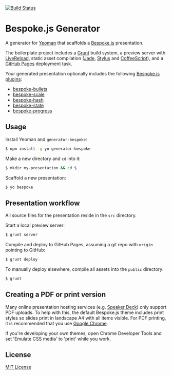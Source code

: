 [![Build Status](https://secure.travis-ci.org/markdalgleish/generator-bespoke.png?branch=master)](https://travis-ci.org/markdalgleish/generator-bespoke)

# Bespoke.js Generator

A generator for [Yeoman](http://yeoman.io) that scaffolds a [Bespoke.js](http://markdalgleish.com/projects/bespoke.js) presentation.

The boilerplate project includes a [Grunt](http://gruntjs.com) build system, a preview server with [LiveReload](http://livereload.com), static asset compilation ([Jade](http://jade-lang.com), [Stylus](http://learnboost.github.io/stylus) and [CoffeeScript](http://coffeescript.org)), and a [GitHub Pages](http://pages.github.com) deployment task.

Your generated presentation optionally includes the following [Bespoke.js plugins](https://github.com/markdalgleish/bespoke.js#plugins):

 - [bespoke-bullets](https://github.com/markdalgleish/bespoke-bullets)
 - [bespoke-scale](https://github.com/markdalgleish/bespoke-scale)
 - [bespoke-hash](https://github.com/markdalgleish/bespoke-hash)
 - [bespoke-state](https://github.com/markdalgleish/bespoke-state)
 - [bespoke-progress](https://github.com/markdalgleish/bespoke-progress)

## Usage

Install Yeoman and `generator-bespoke`:
```bash
$ npm install -g yo generator-bespoke
```

Make a new directory and `cd` into it:
```bash
$ mkdir my-presentation && cd $_
```

Scaffold a new presentation:
```bash
$ yo bespoke
```

## Presentation workflow

All source files for the presentation reside in the `src` directory.

Start a local preview server:
```bash
$ grunt server
```

Compile and deploy to GitHub Pages, assuming a git repo with `origin` pointing to GitHub:
```bash
$ grunt deploy
```

To manually deploy elsewhere, compile all assets into the `public` directory:
```bash
$ grunt
```

## Creating a PDF or print version

Many online presentation hosting services (e.g. [Speaker Deck](https://speakerdeck.com)) only support PDF uploads. To help with this, the default Bespoke.js theme includes print styles so slides print in landscape A4 with all items visible. For PDF printing, it is recommended that you use [Google Chrome](http://google.com/chrome).

If you're developing your own themes, open Chrome Developer Tools and set 'Emulate CSS media' to 'print' while you work.

## License
[MIT License](http://markdalgleish.mit-license.org)
